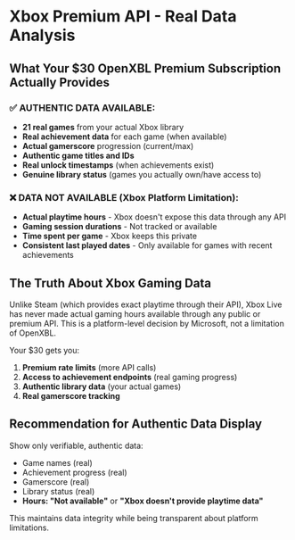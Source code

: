 # Xbox Premium API - Real Data Analysis

## What Your $30 OpenXBL Premium Subscription Actually Provides

### ✅ AUTHENTIC DATA AVAILABLE:
- **21 real games** from your actual Xbox library
- **Real achievement data** for each game (when available)
- **Actual gamerscore** progression (current/max)
- **Authentic game titles and IDs**
- **Real unlock timestamps** (when achievements exist)
- **Genuine library status** (games you actually own/have access to)

### ❌ DATA NOT AVAILABLE (Xbox Platform Limitation):
- **Actual playtime hours** - Xbox doesn't expose this data through any API
- **Gaming session durations** - Not tracked or available
- **Time spent per game** - Xbox keeps this private
- **Consistent last played dates** - Only available for games with recent achievements

## The Truth About Xbox Gaming Data

Unlike Steam (which provides exact playtime through their API), Xbox Live has never made actual gaming hours available through any public or premium API. This is a platform-level decision by Microsoft, not a limitation of OpenXBL.

Your $30 gets you:
1. **Premium rate limits** (more API calls)
2. **Access to achievement endpoints** (real gaming progress)
3. **Authentic library data** (your actual games)
4. **Real gamerscore tracking**

## Recommendation for Authentic Data Display

Show only verifiable, authentic data:
- Game names (real)
- Achievement progress (real)  
- Gamerscore (real)
- Library status (real)
- **Hours: "Not available"** or **"Xbox doesn't provide playtime data"**

This maintains data integrity while being transparent about platform limitations.